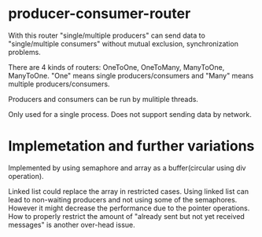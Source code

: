 # producer-consumer-router

With this router "single/multiple producers" can send data to "single/multiple consumers" without mutual exclusion, synchronization problems.

There are 4 kinds of routers: OneToOne, OneToMany, ManyToOne, ManyToOne.
"One" means single producers/consumers and "Many" means multiple producers/consumers.

Producers and consumers can be run by mulitiple threads.

Only used for a single process.
Does not support sending data by network.

# Implemetation and further variations

Implemented by using semaphore and array as a buffer(circular using div operation).

Linked list could replace the array in restricted cases. Using linked list can lead to non-waiting producers and not using some of the semaphores. However it might decrease the performance due to the pointer operations. How to properly restrict the amount of "already sent but not yet received messages" is another over-head issue.
